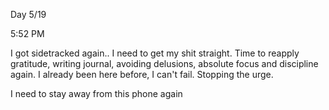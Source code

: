 Day 5/19

5:52 PM

I got sidetracked again.. I need to get my shit straight.
Time to reapply gratitude, writing journal, avoiding delusions, absolute focus and discipline again.
I already been here before, I can't fail.
Stopping the urge.

I need to stay away from this phone again